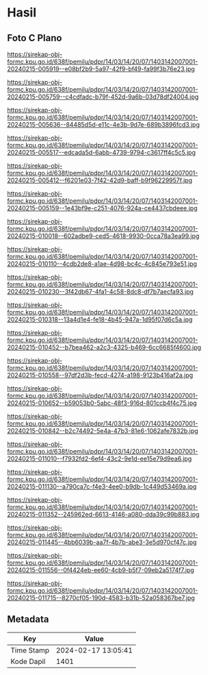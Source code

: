 # Hasil

## Foto C Plano

https://sirekap-obj-formc.kpu.go.id/638f/pemilu/pdpr/14/03/14/20/07/1403142007001-20240215-005919--e08bf2b9-5a97-42f9-bf49-fa99f3b76e23.jpg

https://sirekap-obj-formc.kpu.go.id/638f/pemilu/pdpr/14/03/14/20/07/1403142007001-20240215-005759--c4cdfadc-b79f-452d-9a6b-03d78df24004.jpg

https://sirekap-obj-formc.kpu.go.id/638f/pemilu/pdpr/14/03/14/20/07/1403142007001-20240215-005636--84485d5d-e11c-4e3b-9d7e-689b3896fcd3.jpg

https://sirekap-obj-formc.kpu.go.id/638f/pemilu/pdpr/14/03/14/20/07/1403142007001-20240215-005517--edcada5d-6abb-4739-9794-c3617ff4c5c5.jpg

https://sirekap-obj-formc.kpu.go.id/638f/pemilu/pdpr/14/03/14/20/07/1403142007001-20240215-005412--f6201e03-7f42-42d9-baff-b9f96229957f.jpg

https://sirekap-obj-formc.kpu.go.id/638f/pemilu/pdpr/14/03/14/20/07/1403142007001-20240215-005159--1e43bf9e-c251-4076-924a-ce4437cbdeee.jpg

https://sirekap-obj-formc.kpu.go.id/638f/pemilu/pdpr/14/03/14/20/07/1403142007001-20240215-010018--602adbe9-ced5-4618-9930-0cca78a3ea99.jpg

https://sirekap-obj-formc.kpu.go.id/638f/pemilu/pdpr/14/03/14/20/07/1403142007001-20240215-010110--4cdb2de8-a1ae-4d98-bc4c-4c845e793e51.jpg

https://sirekap-obj-formc.kpu.go.id/638f/pemilu/pdpr/14/03/14/20/07/1403142007001-20240215-010230--3f42db67-4fa1-4c58-8dc8-df7b7aecfa93.jpg

https://sirekap-obj-formc.kpu.go.id/638f/pemilu/pdpr/14/03/14/20/07/1403142007001-20240215-010318--13a4d1e4-fe18-4b45-947a-1d95f07d6c5a.jpg

https://sirekap-obj-formc.kpu.go.id/638f/pemilu/pdpr/14/03/14/20/07/1403142007001-20240215-010452--b7bea462-a2c3-4325-b469-6cc6685f4600.jpg

https://sirekap-obj-formc.kpu.go.id/638f/pemilu/pdpr/14/03/14/20/07/1403142007001-20240215-010558--97df2d3b-fecd-4274-a198-9123b416af2a.jpg

https://sirekap-obj-formc.kpu.go.id/638f/pemilu/pdpr/14/03/14/20/07/1403142007001-20240215-010652--b59053b0-5abc-48f3-916d-801ccb4f4c75.jpg

https://sirekap-obj-formc.kpu.go.id/638f/pemilu/pdpr/14/03/14/20/07/1403142007001-20240215-010842--b2c74492-5e4a-47b3-81e6-1062afe7832b.jpg

https://sirekap-obj-formc.kpu.go.id/638f/pemilu/pdpr/14/03/14/20/07/1403142007001-20240215-011010--f7932fd2-6ef4-43c2-9e1d-ee15e79d9ea6.jpg

https://sirekap-obj-formc.kpu.go.id/638f/pemilu/pdpr/14/03/14/20/07/1403142007001-20240215-011130--a790ca7c-f4e3-4ee0-b9db-1c449d53469a.jpg

https://sirekap-obj-formc.kpu.go.id/638f/pemilu/pdpr/14/03/14/20/07/1403142007001-20240215-011352--245962ed-6613-4146-a080-dda39c99b883.jpg

https://sirekap-obj-formc.kpu.go.id/638f/pemilu/pdpr/14/03/14/20/07/1403142007001-20240215-011445--4bb6039b-aa7f-4b7b-abe3-3e5d970cf47c.jpg

https://sirekap-obj-formc.kpu.go.id/638f/pemilu/pdpr/14/03/14/20/07/1403142007001-20240215-011556--0f4424eb-ee60-4cb9-b5f7-09eb2a5174f7.jpg

https://sirekap-obj-formc.kpu.go.id/638f/pemilu/pdpr/14/03/14/20/07/1403142007001-20240215-011715--8270cf05-190d-4583-b31b-52a058367be7.jpg


## Metadata

| Key        | Value               |
| ---------- | ------------------- |
| Time Stamp | 2024-02-17 13:05:41 |
| Kode Dapil | 1401                |



